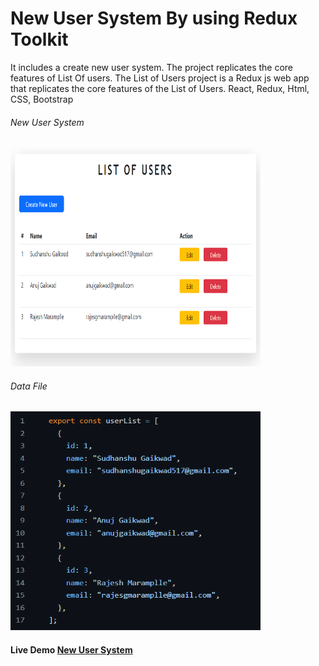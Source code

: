 # New User System By using Redux Toolkit 
 It includes a create new user system.
 The project replicates the core features of List Of users.
 The List of Users project is a Redux js web app that replicates the core features of the List of Users.
 React, Redux, Html, CSS, Bootstrap
 <h6>New User System </h6>
<img src="https://github.com/sudhanshu1313/NewUserSystem-/blob/main/NewUserSystem01.png" alt="New User System" width="400" height="350px">

<h6> Data File </h6>
<img src="https://github.com/sudhanshu1313/NewUserSystem-/blob/main/NewUserSystemData.png" alt="New User System" width="400" height="350px">

<h4>Live Demo <a href=""> New User System</a> </h4>
